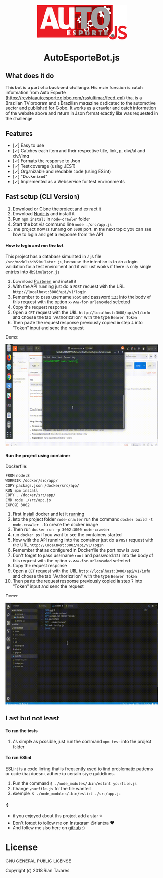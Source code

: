 <p align="center"><a href="https://github.com/RianTavares/node-crawler" alt="AutoEsporteBot Logo"><img src="https://raw.githubusercontent.com/RianTavares/node-crawler/master/src/images/thumbnail_autoesporte-JS.png?token=AIhXfwE5prYOGa9CzQR5-gxQ9CNVTOvhks5b-3OUwA%3D%3D"></a></p>

<p align="center"><h1 align="center">AutoEsporteBot.js</h1></p>


## What does it do

This bot is a part of a back-end challenge. His main function is catch information from Auto Esporte (https://revistaautoesporte.globo.com/rss/ultimas/feed.xml)
that is a Brazilian TV program and a Brazilian magazine dedicated to the automotive sector and published for Globo. It works as a crawler and catch information of the website above and return in Json format exactly like was requested in the challenge

## Features

- [✓] Easy to use
- [✓] Catches each item and their respective title, link, p, div//ul and div//img
- [✓] Formats the response to Json
- [✓] Test coverage (using JEST)
- [✓] Organizable and readable code (using ESlint)
- [✓] "Dockerized"
- [✓] Implemented as a Webservice for test environments

## Fast setup (CLI Version)

1. Download or Clone the project and extract it
2. Download [Node.js](https://nodejs.org/it/) and install it.
3. Run `npm install` in `node-crawler` folder
4. Start the bot via command line `node ./src/app.js`
5. The project now is running on `3000` port. In the next topic you can see how to login and get a response from the API

#### How to login and run the bot

This project has a database simulated in a js file `/src/models/dbSimulator.js`, because the intention is to do a login validation for a test enviroment and it will just works if there is only single entries into `dbSimulator.js`

1. Download [Postman](https://www.getpostman.com/) and install it
2. With the API running just do a `POST` request with the URL `http://localhost:3000/api/v1/login`
3. Remember to pass username:`root` and password:`123` into the body of this request with the option `x-www-for-urlencoded` selected
4. Copy the request response
5. Open a `GET` request with the URL `http://localhost:3000/api/v1/info` and choose the tab "Authorization" with the type `Bearer Token`
6. Then paste the request response previously copied in step 4 into "Token" input and send the request

Demo:
<p align="center"><img src="https://raw.githubusercontent.com/RianTavares/node-crawler/master/src/images/video1.gif?token=AIhXf1fqxdqGMSfYkcsgJriCzdnJJWXFks5b-5PtwA%3D%3D"></p>

#### Run the project using container

Dockerfile:
```docker
FROM node:8
WORKDIR /docker/src/app/
COPY package.json /docker/src/app/
RUN npm install
COPY . /docker/src/app/
CMD node ./src/app.js
EXPOSE 3002
```
1. First [Install](https://docs.docker.com/install/) docker and let it [running](https://docs.docker.com/get-started/#test-docker-installation)
2. Into the project folder `node-crawler` run the command `docker build -t node-crawler .`  to create the docker image
3. Then run `docker run -p 3002:3000 node-crawler`
4. run `docker ps` if you want to see the containers started
5. Now  with the API running into the container just do a `POST` request with the URL `http://localhost:3002/api/v1/login`
6. Remember that as configured in Dockerfile the port now is `3002`
7. Don't forget to pass username:`root` and password:`123` into the body of this request with the option `x-www-for-urlencoded` selected
8. Copy the request response
9. Open a `GET` request with the URL `http://localhost:3000/api/v1/info` and choose the tab "Authorization" with the type `Bearer Token`
10. Then paste the request response previously copied in step 7 into "Token" input and send the request


Demo:
<p align="center"><img src="https://raw.githubusercontent.com/RianTavares/node-crawler/master/src/images/video2.gif?token=AIhXf6TevJyuxawLiUhWxwAXkE6oJR8fks5b-5PuwA%3D%3D"></p>

## Last but not least

#### To run the tests
1. As simple as possible, just run the command `npm test` into the project folder 

#### To run ESlint 
ESLint is a code linting that is frequently used to find problematic patterns or code that doesn't adhere to certain style guidelines.

1. Run the command `$ ./node_modules/.bin/eslint yourfile.js`
2. Change `yourfile.js` for the file wanted 
3. exemple: `$ ./node_modules/.bin/eslint ./src/app.js`

#### :)
- if you enjoyed about this project add a star :star: 
- Don't forget to follow me on Instagram [@riantba](https://www.instagram.com/riantba/) :heart:
- And follow me also here on [github](https://github.com/RianTavares) :)


<h1>License</h1>

GNU GENERAL PUBLIC LICENSE

Copyright (c) 2018 Rian Tavares 

